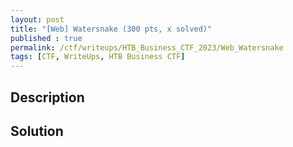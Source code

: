 ```yaml
---
layout: post
title: "[Web] Watersnake (300 pts, x solved)"
published : true
permalink: /ctf/writeups/HTB_Business_CTF_2023/Web_Watersnake
tags: [CTF, WriteUps, HTB Business CTF]
---
```

## Description


## Solution
